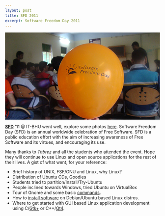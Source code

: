 ```yaml
---
layout: post
title: SFD 2011
excerpt: Software Freedom Day 2011
---
```


<p align="center"><img align="middle" src="/images/sfd-2011.jpg"></p>

[**SFD**](http://softwarefreedomday.org) '11 @ IT-BHU went well, explore some photos [here](https://picasaweb.google.com/rohityadav89/SoftwareFreedomDay2011). Software Freedom Day (SFD) is an annual worldwide celebration of Free Software. SFD is a public education effort with the aim of increasing awareness of Free Software and its virtues, and encouraging its use.

Many thanks to *Tabrez* and all the students who attended the event. Hope they will continue to use Linux and open source applications for the rest of their lives. A gist of what went, for your reference:

* Brief history of UNIX, FSF/GNU and Linux, why Linux?
* Distribution of Ubuntu CDs, Goodies
* Students tried to partition/Install/Try-Ubuntu
* People inclined towards Windows, tried Ubuntu on VirtualBox
* Tour of Gnome and some basic [commands](http://linuxcommand.org/learning_the_shell.php).
* How to [install software](https://help.ubuntu.com/community/AptGet/Howto) on Debian/Ubuntu based Linux distros.
* Where to get started with GUI based Linux application development using C/[Gtk+](http://www.zetcode.com/tutorials/gtktutorial/ ) or C++/[Qt4](http://www.zetcode.com/tutorials/qt4tutorial/).
